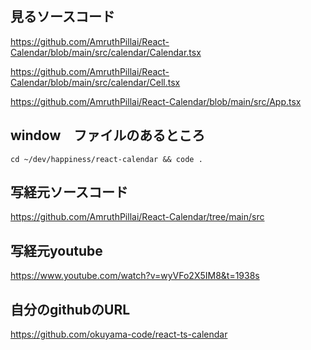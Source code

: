 ## 見るソースコード
https://github.com/AmruthPillai/React-Calendar/blob/main/src/calendar/Calendar.tsx

https://github.com/AmruthPillai/React-Calendar/blob/main/src/calendar/Cell.tsx

https://github.com/AmruthPillai/React-Calendar/blob/main/src/App.tsx

## window　ファイルのあるところ
```
cd ~/dev/happiness/react-calendar && code .
```

## 写経元ソースコード
https://github.com/AmruthPillai/React-Calendar/tree/main/src

## 写経元youtube
https://www.youtube.com/watch?v=wyVFo2X5IM8&t=1938s

## 自分のgithubのURL
https://github.com/okuyama-code/react-ts-calendar

